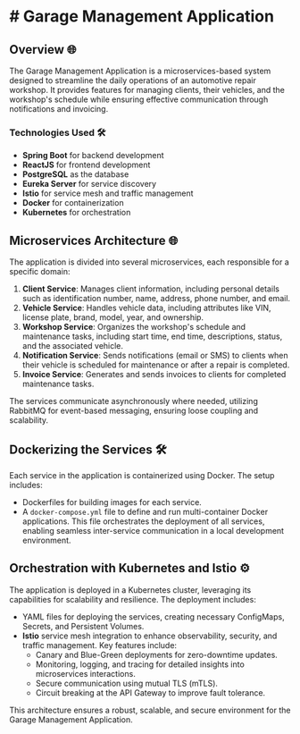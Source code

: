 # # Garage Management Application

## Overview 🌐
The Garage Management Application is a microservices-based system designed to streamline the daily operations of an automotive repair workshop. It provides features for managing clients, their vehicles, and the workshop's schedule while ensuring effective communication through notifications and invoicing.

### Technologies Used 🛠️
- **Spring Boot** for backend development
- **ReactJS** for frontend development
- **PostgreSQL** as the database
- **Eureka Server** for service discovery
- **Istio** for service mesh and traffic management
- **Docker** for containerization
- **Kubernetes** for orchestration

## Microservices Architecture 🌐
The application is divided into several microservices, each responsible for a specific domain:

1. **Client Service**: Manages client information, including personal details such as identification number, name, address, phone number, and email.
2. **Vehicle Service**: Handles vehicle data, including attributes like VIN, license plate, brand, model, year, and ownership.
3. **Workshop Service**: Organizes the workshop's schedule and maintenance tasks, including start time, end time, descriptions, status, and the associated vehicle.
4. **Notification Service**: Sends notifications (email or SMS) to clients when their vehicle is scheduled for maintenance or after a repair is completed.
5. **Invoice Service**: Generates and sends invoices to clients for completed maintenance tasks.

The services communicate asynchronously where needed, utilizing RabbitMQ for event-based messaging, ensuring loose coupling and scalability.

## Dockerizing the Services 🛠️
Each service in the application is containerized using Docker. The setup includes:

- Dockerfiles for building images for each service.
- A `docker-compose.yml` file to define and run multi-container Docker applications. This file orchestrates the deployment of all services, enabling seamless inter-service communication in a local development environment.

## Orchestration with Kubernetes and Istio ⚙️
The application is deployed in a Kubernetes cluster, leveraging its capabilities for scalability and resilience. The deployment includes:

- YAML files for deploying the services, creating necessary ConfigMaps, Secrets, and Persistent Volumes.
- **Istio** service mesh integration to enhance observability, security, and traffic management. Key features include:
  - Canary and Blue-Green deployments for zero-downtime updates.
  - Monitoring, logging, and tracing for detailed insights into microservices interactions.
  - Secure communication using mutual TLS (mTLS).
  - Circuit breaking at the API Gateway to improve fault tolerance.

This architecture ensures a robust, scalable, and secure environment for the Garage Management Application.
